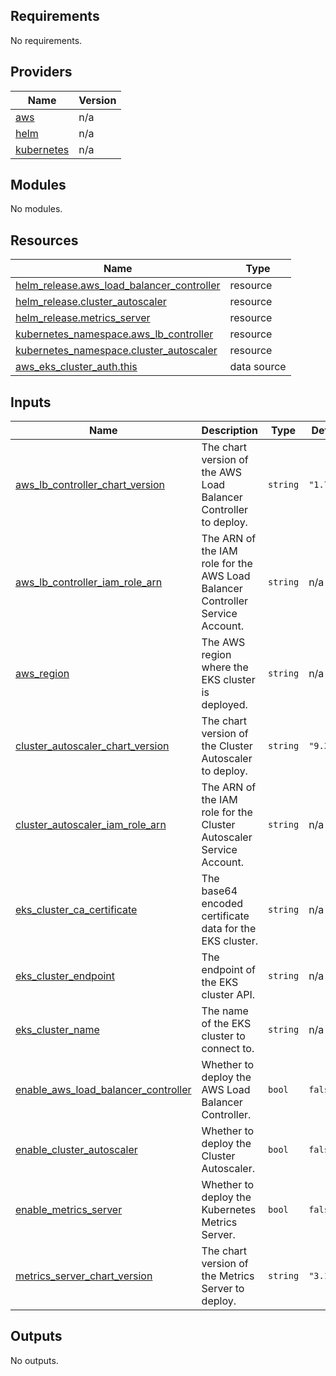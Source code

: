 <!-- BEGIN_TF_DOCS -->
## Requirements

No requirements.

## Providers

| Name | Version |
|------|---------|
| <a name="provider_aws"></a> [aws](#provider\_aws) | n/a |
| <a name="provider_helm"></a> [helm](#provider\_helm) | n/a |
| <a name="provider_kubernetes"></a> [kubernetes](#provider\_kubernetes) | n/a |

## Modules

No modules.

## Resources

| Name | Type |
|------|------|
| [helm_release.aws_load_balancer_controller](https://registry.terraform.io/providers/hashicorp/helm/latest/docs/resources/release) | resource |
| [helm_release.cluster_autoscaler](https://registry.terraform.io/providers/hashicorp/helm/latest/docs/resources/release) | resource |
| [helm_release.metrics_server](https://registry.terraform.io/providers/hashicorp/helm/latest/docs/resources/release) | resource |
| [kubernetes_namespace.aws_lb_controller](https://registry.terraform.io/providers/hashicorp/kubernetes/latest/docs/resources/namespace) | resource |
| [kubernetes_namespace.cluster_autoscaler](https://registry.terraform.io/providers/hashicorp/kubernetes/latest/docs/resources/namespace) | resource |
| [aws_eks_cluster_auth.this](https://registry.terraform.io/providers/hashicorp/aws/latest/docs/data-sources/eks_cluster_auth) | data source |

## Inputs

| Name | Description | Type | Default | Required |
|------|-------------|------|---------|:--------:|
| <a name="input_aws_lb_controller_chart_version"></a> [aws\_lb\_controller\_chart\_version](#input\_aws\_lb\_controller\_chart\_version) | The chart version of the AWS Load Balancer Controller to deploy. | `string` | `"1.7.1"` | no |
| <a name="input_aws_lb_controller_iam_role_arn"></a> [aws\_lb\_controller\_iam\_role\_arn](#input\_aws\_lb\_controller\_iam\_role\_arn) | The ARN of the IAM role for the AWS Load Balancer Controller Service Account. | `string` | n/a | yes |
| <a name="input_aws_region"></a> [aws\_region](#input\_aws\_region) | The AWS region where the EKS cluster is deployed. | `string` | n/a | yes |
| <a name="input_cluster_autoscaler_chart_version"></a> [cluster\_autoscaler\_chart\_version](#input\_cluster\_autoscaler\_chart\_version) | The chart version of the Cluster Autoscaler to deploy. | `string` | `"9.36.0"` | no |
| <a name="input_cluster_autoscaler_iam_role_arn"></a> [cluster\_autoscaler\_iam\_role\_arn](#input\_cluster\_autoscaler\_iam\_role\_arn) | The ARN of the IAM role for the Cluster Autoscaler Service Account. | `string` | n/a | yes |
| <a name="input_eks_cluster_ca_certificate"></a> [eks\_cluster\_ca\_certificate](#input\_eks\_cluster\_ca\_certificate) | The base64 encoded certificate data for the EKS cluster. | `string` | n/a | yes |
| <a name="input_eks_cluster_endpoint"></a> [eks\_cluster\_endpoint](#input\_eks\_cluster\_endpoint) | The endpoint of the EKS cluster API. | `string` | n/a | yes |
| <a name="input_eks_cluster_name"></a> [eks\_cluster\_name](#input\_eks\_cluster\_name) | The name of the EKS cluster to connect to. | `string` | n/a | yes |
| <a name="input_enable_aws_load_balancer_controller"></a> [enable\_aws\_load\_balancer\_controller](#input\_enable\_aws\_load\_balancer\_controller) | Whether to deploy the AWS Load Balancer Controller. | `bool` | `false` | no |
| <a name="input_enable_cluster_autoscaler"></a> [enable\_cluster\_autoscaler](#input\_enable\_cluster\_autoscaler) | Whether to deploy the Cluster Autoscaler. | `bool` | `false` | no |
| <a name="input_enable_metrics_server"></a> [enable\_metrics\_server](#input\_enable\_metrics\_server) | Whether to deploy the Kubernetes Metrics Server. | `bool` | `false` | no |
| <a name="input_metrics_server_chart_version"></a> [metrics\_server\_chart\_version](#input\_metrics\_server\_chart\_version) | The chart version of the Metrics Server to deploy. | `string` | `"3.11.0"` | no |

## Outputs

No outputs.
<!-- END_TF_DOCS -->